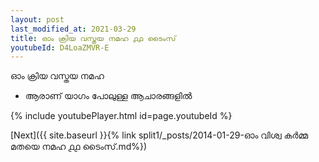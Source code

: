 ```yaml
---
layout: post
last_modified_at: 2021-03-29
title: ഓം ക്രിയ വസ്തയ നമഹ ൧൧ ടൈംസ്
youtubeId: D4LoaZMVR-E
---
```

 
 
 ഓം ക്രിയ വസ്തയ നമഹ 
 
 -  ആരാണ് യാഗം പോലുള്ള ആചാരങ്ങളിൽ 
 
  
 
  
 
 
 
 
 
 


{% include youtubePlayer.html id=page.youtubeId %}
 
[Next]({{ site.baseurl }}{% link  split1/_posts/2014-01-29-ഓം വിശ്വ കർമ്മ മതയെ നമഹ ൧൧ ടൈംസ്.md%})
 

